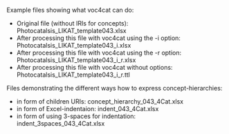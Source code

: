 Example files showing what voc4cat can do:

- Original file (without IRIs for concepts): Photocatalsis_LIKAT_template043.xlsx
- After processing this file with voc4cat using the -i option: Photocatalsis_LIKAT_template043_i.xlsx    
- After processing this file with voc4cat using the -r option: Photocatalsis_LIKAT_template043_i_r.xlsx  
- After processing this file with voc4cat without options: Photocatalsis_LIKAT_template043_i_r.ttl   

Files demonstrating the different ways how to express concept-hierarchies:

- in form of children URIs: concept_hierarchy_043_4Cat.xlsx
- in form of Excel-indentaion: indent_043_4Cat.xlsx
- in form of using 3-spaces for indentation: indent_3spaces_043_4Cat.xlsx
